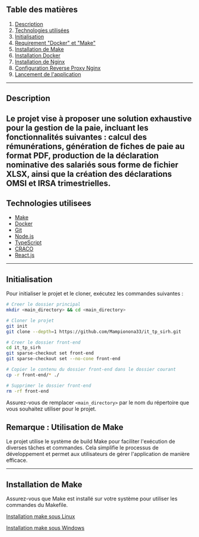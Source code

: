 ## Table des matières

1. [Description](#description)
2. [Technologies utilisées](#technologies-utilisees)
3. [Initialisation](#initialisation)
4. [Requirement "Docker" et "Make"](#utilisation-de-make)
5. [Installation de Make](#installation-de-make)
6. [Installation Docker](#installation-docker)
6. [Installation de Nginx](#installation-de-nginx)
7. [Configuration Reverse Proxy Nginx](#configuration-reverse-proxy-nginx)
8. [Lancement de l'application](#lancement-de-lapplication)

---

<div id='description'/>

## Description
Le projet vise à proposer une solution exhaustive pour la gestion de la paie, incluant les fonctionnalités suivantes : calcul des rémunérations, génération de fiches de paie au format PDF, production de la déclaration nominative des salariés sous forme de fichier XLSX, ainsi que la création des déclarations OMSI et IRSA trimestrielles.
---


<div id='technologies-utilisees'/>

## Technologies utilisees

- [Make](https://makefiletutorial.com/)
- [Docker](https://www.docker.com/)
- [Git](https://git-scm.com/)
- [Node.js](https://nodejs.org/en/)
- [TypeScript](https://www.typescriptlang.org/)
- [CRACO](https://github.com/coreui/coreui-free-react-admin-template/blob/main/CRACO/README.md)
- [React.js](https://reactjs.org/)

---

## Initialisation

Pour initialiser le projet et le cloner, exécutez les commandes suivantes :

```bash
# Creer le dossier principal
mkdir <main_directory> && cd <main_directory>

# Cloner le projet
git init
git clone --depth=1 https://github.com/Mampionona33/it_tp_sirh.git

# Creer le dossier front-end
cd it_tp_sirh
git sparse-checkout set front-end
git sparse-checkout set --no-cone front-end

# Copier le contenu du dossier front-end dans le dossier courant
cp -r front-end/* ./

# Supprimer le dossier front-end
rm -rf front-end

```

Assurez-vous de remplacer `<main_directory>` par le nom du répertoire que vous souhaitez utiliser pour le projet.

<div id='utilisation-de-make'/>

## Remarque : Utilisation de Make

Le projet utilise le système de build Make pour faciliter l'exécution de diverses tâches et commandes. Cela simplifie le processus de développement et permet aux utilisateurs de gérer l'application de manière efficace.

---

<div id='installation-de-make'/>

## Installation de Make

Assurez-vous que Make est installé sur votre système pour utiliser les commandes du Makefile.

[Installation make sous Linux](https://www.geeksforgeeks.org/how-to-install-make-on-ubuntu/)

[Installation make sous Windows](https://gnuwin32.sourceforge.net/packages/make.htm)

<div id='lancement-du-serveur>

## Build et Lancement du Serveur
Pour construire et lancer le serveur, utilisez les commandes suivantes :

```bash
make build-and-serve
```
 ou lancer succesivement les commandes suivantes :

```bash
make build
make serve
```
